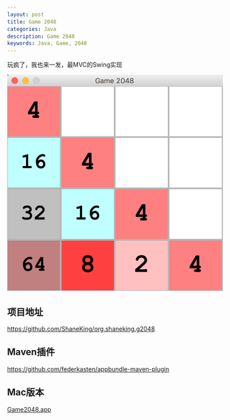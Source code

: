 ```yaml
---
layout: post
title: Game 2048
categories: Java
description: Game 2048
keywords: Java, Game, 2048
---
```



玩疯了，我也来一发，最MVC的Swing实现

![](/images/posts/2015/QQ20180718-215232@2x.png)

## 项目地址
<https://github.com/ShaneKing/org.shaneking.g2048>


## Maven插件
<https://github.com/federkasten/appbundle-maven-plugin>


## Mac版本
[Game2048.app](/images/posts/2015/Game2048.app.zip)
